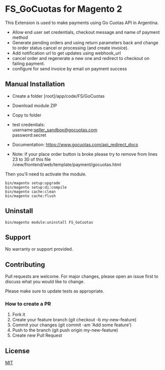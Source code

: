 # FS_GoCuotas for Magento 2

This Extension is used to make payments using Go Cuotas API in Argentina.

- Allow end user set credentials, checkout message and name of payment method 
- Generate pending orders and using return parameters back and change to order status cancel or processing (and create invoice).
- Add notification url to get updates using webhook_url
- cancel order and regenerate a new one and redirect to checkout on failing payment.
- configure for send invoice by email on payment success

## Manual Installation

- Create a folder [root]/app/code/FS/GoCuotas
- Download module ZIP
- Copy to folder
- test credentials:<br> 
username:seller_sandbox@gocuotas.com<br>
password:secret

- Documentation: https://www.gocuotas.com/api_redirect_docs
- Note: if your place order button is broke please try to remove from lines 23 to 30 of this file<br>
/view/frontend/web/template/payment/gocuotas.html 

Then you'll need to activate the module.

```
bin/magento setup:upgrade
bin/magento setup:di:compile
bin/magento cache:clean
bin/magento cache:flush
```

## Uninstall

```
bin/magento module:uninstall FS_GoCuotas
```

## Support

No warranty or support provided.

## Contributing

Pull requests are welcome. For major changes, please open an issue first to discuss what you would like to change.

Please make sure to update tests as appropriate.

### How to create a PR

1. Fork it
2. Create your feature branch (git checkout -b my-new-feature)
3. Commit your changes (git commit -am 'Add some feature')
4. Push to the branch (git push origin my-new-feature)
5. Create new Pull Request

## License

[MIT](https://choosealicense.com/licenses/mit/)
